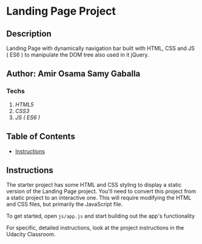 # Landing Page Project

## Description

Landing Page with dynamically navigation bar built with HTML, CSS and JS ( ES6 ) to manipulate the DOM tree also used in it jQuery.

## Author: Amir Osama Samy Gaballa

### Techs

1. _HTML5_
2. _CSS3_
3. _JS ( ES6 )_

## Table of Contents

- [Instructions](#instructions)

## Instructions

The starter project has some HTML and CSS styling to display a static version of the Landing Page project. You'll need to convert this project from a static project to an interactive one. This will require modifying the HTML and CSS files, but primarily the JavaScript file.

To get started, open `js/app.js` and start building out the app's functionality

For specific, detailed instructions, look at the project instructions in the Udacity Classroom.
